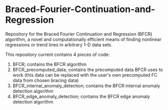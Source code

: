 # Braced-Fourier-Continuation-and-Regression
Repository for the Braced Fourier Continuation and Regression (BFCR) algorithm, a novel and computationally efficient means of finding nonlinear regressions or trend lines in arbitrary 1-D data sets.

This repository current contains 4 pieces of code:
1. BFCR; contains the BFCR algorithm
2. BFCR_precomputed_data; contains the precomputed data BFCR uses to work (this data can be replaced with the user's own precomputed FC data from chosen bracing data)
3. BFCR_internal_anomaly_detection; contains the BFCR internal anomaly detection algorithm
4. BFCR_edge_anomaly_detection; contains the BFCR edge anomaly detection algorithm

